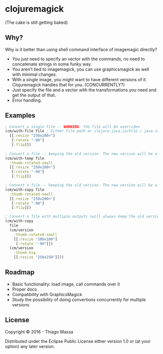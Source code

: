 # clojuremagick

(The cake is still getting baked)

## Why?

Why is it better than using shell command interface of imagemagic directly?

- You just need to specify an vector with the commands, no need to concatenate strings in some funky way.
- You aren't tied to imagemagick, you can use graphicsmagick as well with minimal changes.
- With a single image, you might want to have different versions of it. Clojuremagick handles that for you. (CONCURRENTLY?)
- Just specify the file and a vector with the transformations you need and get the output of that.
- Error handling.

## Examples

```clojure
; Convert a single file -- WARNING: the file will be overriden
(cm/with-file file ; Either file path or clojure.java.io/File / java.io.File
  [[:resize "250x200>"]
   [:rotate "-90"]
   [:flip]])
   
; Convert a file -- keeping the old version. The new version will be a Tempfile with the thumb_rotated_small prefix.
(cm/with-temp file
  :thumb-rotated-small
  [[:resize "250x200>"]
   [:rotate "-90"]
   [:flip]])

; Convert a file -- keeping the old version. The new version will be a file with the thumb_rotated_small prefix and saved in the same directory as the previous file.
(cm/with-copy file
  :thumb-rotated-small
  [[:resize "250x200>"]
   [:rotate "-90"]
   [:flip]])

; Convert a file with multiple outputs (will always keep the old version). The new version will have the prefix specified as the name of the version.
(cm/with-copy
  file
  (cm/version
    :thumb-rotated-small
    [[:resize "100x100"]
     [:rotate "-90"]])
  (cm/version
    :thumb-big
    [[:resize "250x250"]]))
```

## Roadmap

- Basic functionality: load image, call commands over it
- Proper docs
- Compatibility with GraphicsMagick
- Study the possibility of doing convertions concurrently for multiple versions


## License

Copyright © 2016 - Thiago Massa

Distributed under the Eclipse Public License either version 1.0 or (at
your option) any later version.
